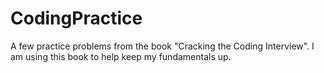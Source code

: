 # CodingPractice
A few practice problems from the book "Cracking the Coding Interview".  I am using this book to help keep my fundamentals up.
